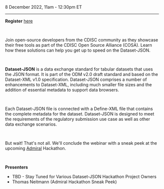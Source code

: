 8 December 2022, 11am - 12:30pm ET

---

**Register** [here](https://cdisc.zoom.us/webinar/register/WN_p61msXNgQbewxhgpXMa3_Q)

<br/>

Join open-source developers from the CDISC community as they showcase their free tools as part of the CDISC Open Source Alliance (COSA). Learn how these solutions can help you get up to speed on the Dataset-JSON.  
    
<br/>

**Dataset-JSON** is a data exchange standard for tabular datasets that uses the JSON format. It is part of the ODM v2.0 draft standard and based on the Dataset-XML v1.0 specification. Dataset-JSON comprises a number of enhancements to Dataset-XML, including much smaller file sizes and the addition of essential metadata to support data browsers.  
    
<br/>

Each Dataset-JSON file is connected with a Define-XML file that contains the complete metadata for the dataset. Dataset-JSON is designed to meet the requirements of the regulatory submission use case as well as other data exchange scenarios.  
    
<br/>

But wait! That's not all.  We'll conclude the webinar with a sneak peek at the upcoming  <a href="https://cosa.cdisc.org/directory/admiral" target="_blank">Admiral</a> Hackathon.  
    
<br/>
  
**Presenters**
- TBD - Stay Tuned for Various Dataset-JSON Hackathon Project Owners
- Thomas Neitmann (Admiral Hackathon Sneak Peek)